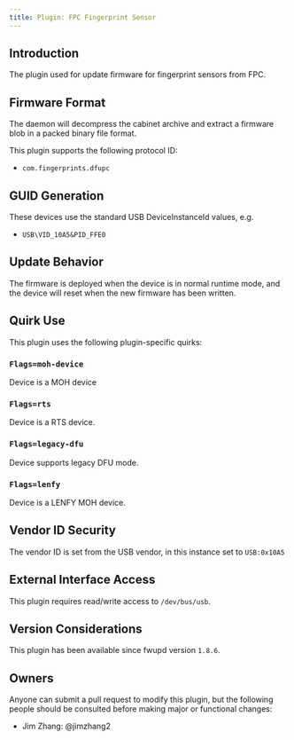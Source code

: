 ```yaml
---
title: Plugin: FPC Fingerprint Sensor
---
```


## Introduction

The plugin used for update firmware for fingerprint sensors from FPC.

## Firmware Format

The daemon will decompress the cabinet archive and extract a firmware blob in
a packed binary file format.

This plugin supports the following protocol ID:

* `com.fingerprints.dfupc`

## GUID Generation

These devices use the standard USB DeviceInstanceId values, e.g.

* `USB\VID_10A5&PID_FFE0`

## Update Behavior

The firmware is deployed when the device is in normal runtime mode, and the
device will reset when the new firmware has been written.

## Quirk Use

This plugin uses the following plugin-specific quirks:

### `Flags=moh-device`

Device is a MOH device

### `Flags=rts`

Device is a RTS device.

### `Flags=legacy-dfu`

Device supports legacy DFU mode.

### `Flags=lenfy`

Device is a LENFY MOH device.

## Vendor ID Security

The vendor ID is set from the USB vendor, in this instance set to `USB:0x10A5`

## External Interface Access

This plugin requires read/write access to `/dev/bus/usb`.

## Version Considerations

This plugin has been available since fwupd version `1.8.6`.

## Owners

Anyone can submit a pull request to modify this plugin, but the following people should be
consulted before making major or functional changes:

* Jim Zhang: @jimzhang2
